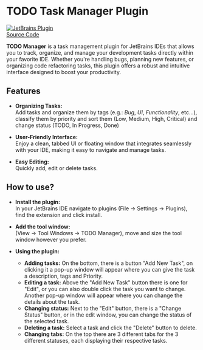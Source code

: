 <!-- Plugin description -->
# TODO Task Manager Plugin

[![JetBrains Plugin](https://img.shields.io/jetbrains/plugin/v/com.markbakos.todo)](https://plugins.jetbrains.com/plugin/26765-todo-task-manager)<br>
[Source Code](https://github.com/markbakos/intellij-todo-manager)

**TODO Manager** is a task management plugin for JetBrains IDEs that allows you to track, organize, and manage your
development tasks directly within your favorite IDE. Whether you're handling bugs, planning new features, or organizing 
code refactoring tasks, this plugin offers a robust and intuitive interface designed to boost your productivity.

## Features

- **Organizing Tasks:** <br>
    Add tasks and organize them by tags (e.g.: *Bug*, *UI*, *Functionality*, etc...), classify them by priority and sort them (Low, Medium, High, Critical) and change status (TODO, In Progress, Done)


- **User-Friendly Interface:**<br>
    Enjoy a clean, tabbed UI or floating window that integrates seamlessly with your IDE, making it easy to navigate and manage tasks.


- **Easy Editing:**<br>
    Quickly add, edit or delete tasks.

## How to use?

- **Install the plugin:** <br>
    In your JetBrains IDE navigate to plugins (File -> Settings -> Plugins), find the extension and click install.


- **Add the tool window:**<br>
  (View -> Tool Windows -> TODO Manager), move and size the tool window however you prefer.


- **Using the plugin:**<br>
    - **Adding tasks:** On the bottom, there is a button "Add New Task", on clicking it a pop-up window
  will appear where you can give the task a description, tags and Priority.
    - **Editing a task:** Above the "Add New Task" button there is one for "Edit", or you can also double click
  the task you want to change. Another pop-up window will appear where you can change the details about the task.
    - **Changing status:** Next to the "Edit" button, there is a "Change Status" button, or in the edit window, you can change
    the status of the selected task.
    - **Deleting a task:** Select a task and click the "Delete" button to delete.
    - **Changing tabs:** On the top there are 3 different tabs for the 3 different statuses, each displaying their respective
  tasks.

<!-- Plugin description end -->